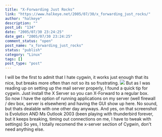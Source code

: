 ```yaml
---
title: "X-Forwarding Just Rocks"
link: "https://www.halkeye.net/2005/07/30/x_forwarding_just_rocks/"
author: "halkeye"
description: ""
post_id: "134"
date: "2005/07/30 23:24:25"
date_gmt: "2005/07/30 23:24:25"
comment_status: "open"
post_name: "x_forwarding_just_rocks"
status: "publish"
category: "Linux"
tags: []
post_type: "post"
---
```


I will be the first to admit that I hate cygwin, it works just enough that its nice, but breaks more often than not so its so frustrating. ![](http://www.halkeye.net/files/images/6742_2005-07-30-SNAG-0004.thumb.png) But as I was reading up on setting up the mail server properly, I found a quick tip for cygwin. Just install the X Server so you can X-Forward to a regular box.  
So now I have the option of running applications on my server (well firewall / dev box, server is elsewhere) and having the GUI show up here. No sound, but thats dealable with one other day anyways. And yes, on that screenshot is Evolution AND Ms Outlook 2003 (been playing with thunderbird forever, but it keeps breaking, timing out connections on me, I have to tweak with settings) So yes, I totally recomend the x-server section of Cygwin, don't need anything else.